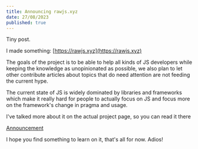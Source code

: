 ```yaml
---
title: Announcing rawjs.xyz
date: 27/08/2023
published: true
---
```


Tiny post.

I made something: [https://rawjs.xyz](https://rawjs.xyz)

The goals of the project is to be able to help all kinds of JS developers while
keeping the knowledge as unopinionated as possible, we also plan to let other
contribute articles about topics that do need attention are not feeding the
current hype.

The current state of JS is widely dominated by libraries and frameworks which
make it really hard for people to actually focus on JS and focus more on the
framework's change in pragma and usage.

I've talked more about it on the actual project page, so you can read it there

[Announcement](https://rawjs.xyz/announcement/)

I hope you find something to learn on it, that's all for now. Adios!
